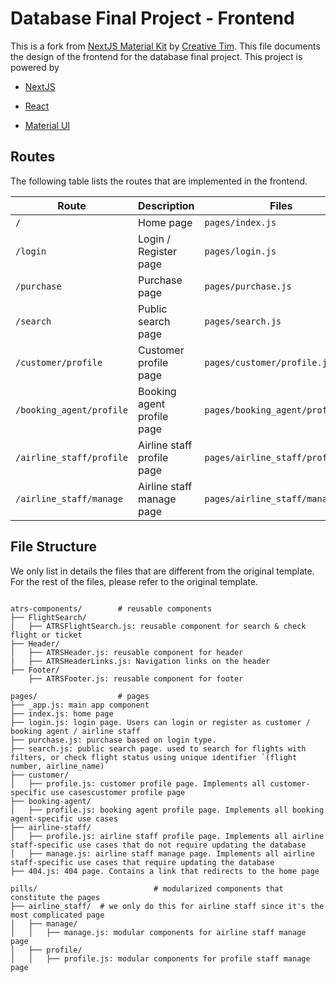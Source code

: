 # Database Final Project - Frontend

This is a fork from [NextJS Material Kit](https://github.com/creativetimofficial/nextjs-material-kit) by [Creative Tim](https://www.creative-tim.com/). This file documents the design of the frontend for the database final project. This project is powered by 

* [NextJS](https://nextjs.org/)

* [React](https://reactjs.org/)

* [Material UI](https://material-ui.com/)

## Routes

The following table lists the routes that are implemented in the frontend.

| Route | Description | Files |
| --- | --- | --- |
| `/` | Home page | `pages/index.js` |
| `/login` | Login / Register page | `pages/login.js` |
| `/purchase` | Purchase page | `pages/purchase.js` |
| `/search` | Public search page | `pages/search.js` |
| `/customer/profile` | Customer profile page | `pages/customer/profile.js` |
| `/booking_agent/profile` | Booking agent profile page | `pages/booking_agent/profile.js` |
| `/airline_staff/profile` | Airline staff profile page | `pages/airline_staff/profile.js` |
| `/airline_staff/manage` | Airline staff manage page | `pages/airline_staff/manage.js` |



## File Structure

We only list in details the files that are different from the original template. For the rest of the files, please refer to the original template.

```

atrs-components/		# reusable components
├── FlightSearch/
│   ├── ATRSFlightSearch.js: reusable component for search & check flight or ticket
├── Header/
│   ├── ATRSHeader.js: reusable component for header
|   ├── ATRSHeaderLinks.js: Navigation links on the header
├── Footer/
    ├── ATRSFooter.js: reusable component for footer

pages/			      	# pages
├── _app.js: main app component
├── index.js: home page
├── login.js: login page. Users can login or register as customer / booking agent / airline staff
├── purchase.js: purchase based on login type.
├── search.js: public search page. used to search for flights with filters, or check flight status using unique identifier `(flight number, airline_name)`
├── customer/
│   ├── profile.js: customer profile page. Implements all customer-specific use casescustomer profile page
├── booking-agent/
│   ├── profile.js: booking agent profile page. Implements all booking agent-specific use cases
├── airline-staff/
│   ├── profile.js: airline staff profile page. Implements all airline staff-specific use cases that do not require updating the database
│   ├── manage.js: airline staff manage page. Implements all airline staff-specific use cases that require updating the database
├── 404.js: 404 page. Contains a link that redirects to the home page

pills/							# modularized components that constitute the pages
├── airline_staff/	# we only do this for airline staff since it's the most complicated page
│   ├── manage/
│   │   ├── manage.js: modular components for airline staff manage page
│   ├── profile/
│   │   ├── profile.js: modular components for profile staff manage page

```
